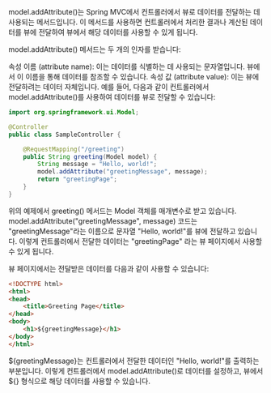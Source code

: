 model.addAttribute()는 Spring MVC에서 컨트롤러에서 뷰로 데이터를 전달하는 데 사용되는 메서드입니다. 이 메서드를 사용하면 컨트롤러에서 처리한 결과나 계산된 데이터를 뷰에 전달하여 뷰에서 해당 데이터를 사용할 수 있게 됩니다.

model.addAttribute() 메서드는 두 개의 인자를 받습니다:

속성 이름 (attribute name): 이는 데이터를 식별하는 데 사용되는 문자열입니다. 뷰에서 이 이름을 통해 데이터를 참조할 수 있습니다.
속성 값 (attribute value): 이는 뷰에 전달하려는 데이터 자체입니다.
예를 들어, 다음과 같이 컨트롤러에서 model.addAttribute()를 사용하여 데이터를 뷰로 전달할 수 있습니다:

```java
import org.springframework.ui.Model;

@Controller
public class SampleController {

    @RequestMapping("/greeting")
    public String greeting(Model model) {
        String message = "Hello, world!";
        model.addAttribute("greetingMessage", message);
        return "greetingPage";
    }
}
```

위의 예제에서 greeting() 메서드는 Model 객체를 매개변수로 받고 있습니다. model.addAttribute("greetingMessage", message) 코드는 "greetingMessage"라는 이름으로 문자열 "Hello, world!"를 뷰에 전달하고 있습니다. 이렇게 컨트롤러에서 전달한 데이터는 "greetingPage" 라는 뷰 페이지에서 사용할 수 있게 됩니다.

뷰 페이지에서는 전달받은 데이터를 다음과 같이 사용할 수 있습니다:

```html
<!DOCTYPE html>
<html>
<head>
    <title>Greeting Page</title>
</head>
<body>
    <h1>${greetingMessage}</h1>
</body>
</html>
```

${greetingMessage}는 컨트롤러에서 전달한 데이터인 "Hello, world!"를 출력하는 부분입니다. 이렇게 컨트롤러에서 model.addAttribute()로 데이터를 설정하고, 뷰에서 ${} 형식으로 해당 데이터를 사용할 수 있습니다.